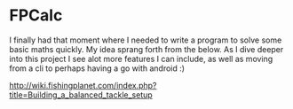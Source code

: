 # FPCalc
I finally had that moment where I needed to write a program to solve some basic maths quickly.
My idea sprang forth from the below. As I dive deeper into this project I see alot more features I can include, as well as moving
from a cli to perhaps having a go with android :)

http://wiki.fishingplanet.com/index.php?title=Building_a_balanced_tackle_setup
